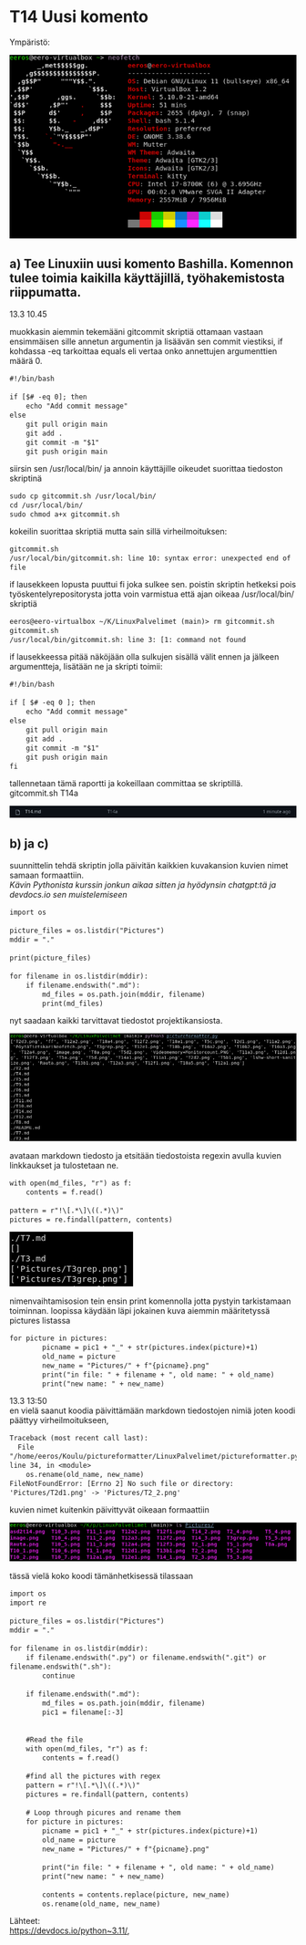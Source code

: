 # T14 Uusi komento

Ympäristö:

![](Pictures/PöytäTietskariNeofetch.png)

## a) Tee Linuxiin uusi komento Bashilla. Komennon tulee toimia kaikilla käyttäjillä, työhakemistosta riippumatta.
13.3 10.45

muokkasin aiemmin tekemääni gitcommit skriptiä ottamaan vastaan ensimmäisen sille annetun argumentin ja lisäävän sen commit viestiksi, if kohdassa -eq tarkoittaa equals eli vertaa onko annettujen argumenttien määrä 0.

	#!/bin/bash
	
	if [$# -eq 0]; then
		echo "Add commit message"
	else
		git pull origin main
		git add .
		git commit -m "$1"
		git push origin main

siirsin sen /usr/local/bin/ ja annoin käyttäjille oikeudet suorittaa tiedoston skriptinä

	sudo cp gitcommit.sh /usr/local/bin/
	cd /usr/local/bin/
	sudo chmod a+x gitcommit.sh

kokeilin suorittaa skriptiä mutta sain sillä virheilmoituksen:

	gitcommit.sh
	/usr/local/bin/gitcommit.sh: line 10: syntax error: unexpected end of file
	
if lausekkeen lopusta puuttui fi joka sulkee sen. 
poistin skriptin hetkeksi pois työskentelyrepositorysta jotta voin varmistua että ajan oikeaa /usr/local/bin/ skriptiä	

	eeros@eero-virtualbox ~/K/LinuxPalvelimet (main)> rm gitcommit.sh
	gitcommit.sh
	/usr/local/bin/gitcommit.sh: line 3: [1: command not found

if lausekkeessa pitää näköjään olla sulkujen sisällä välit ennen ja jälkeen argumentteja, lisätään ne ja skripti toimii:

	#!/bin/bash
	
	if [ $# -eq 0 ]; then
		echo "Add commit message"
	else
		git pull origin main
		git add .
		git commit -m "$1"
		git push origin main
	fi

tallennetaan tämä raportti ja kokeillaan committaa se skriptillä.  
	gitcommit.sh T14a

![](Pictures/T14a1.png)

## b) ja c)
suunnittelin tehdä skriptin jolla päivitän kaikkien kuvakansion kuvien nimet samaan formaattiin.  
*Kävin Pythonista kurssin jonkun aikaa sitten ja hyödynsin chatgpt:tä ja devdocs.io sen muistelemiseen*

	import os
	
	picture_files = os.listdir("Pictures")
	mddir = "."
	
	print(picture_files)
	
	for filename in os.listdir(mddir):
	    if filename.endswith(".md"):
	        md_files = os.path.join(mddir, filename)
	        print(md_files)

nyt saadaan kaikki tarvittavat tiedostot projektikansiosta.

![](Pictures/asdt14.png)

avataan markdown tiedosto ja etsitään tiedostoista regexin avulla kuvien linkkaukset ja tulostetaan ne.

    with open(md_files, "r") as f:
        contents = f.read()

    pattern = r"!\[.*\]\((.*)\)"
    pictures = re.findall(pattern, contents)
	
![](Pictures/asd2T14.png)

nimenvaihtamisosion tein ensin print komennolla jotta pystyin tarkistamaan toiminnan. 
loopissa käydään läpi jokainen kuva aiemmin määritetyssä pictures listassa

	for picture in pictures:
	        picname = pic1 + "_" + str(pictures.index(picture)+1)
	        old_name = picture
	        new_name = "Pictures/" + f"{picname}.png"
	        print("in file: " + filename + ", old name: " + old_name)
	        print("new name: " + new_name)
13.3 13:50	
en vielä saanut koodia päivittämään markdown tiedostojen nimiä joten koodi päättyy virheilmoitukseen,

	Traceback (most recent call last):
	  File "/home/eeros/Koulu/pictureformatter/LinuxPalvelimet/pictureformatter.py", line 34, in <module>
	    os.rename(old_name, new_name)
	FileNotFoundError: [Errno 2] No such file or directory: 'Pictures/T2d1.png' -> 'Pictures/T2_2.png'

kuvien nimet kuitenkin päivittyvät oikeaan formaattiin

![](Pictures/T14_5.png)

tässä vielä koko koodi tämänhetkisessä tilassaan

	import os
	import re
	
	picture_files = os.listdir("Pictures")
	mddir = "."
	
	for filename in os.listdir(mddir):
	    if filename.endswith(".py") or filename.endswith(".git") or filename.endswith(".sh"):
	        continue
	
	    if filename.endswith(".md"):
	        md_files = os.path.join(mddir, filename)
	        pic1 = filename[:-3]
	    
	
	    #Read the file
	    with open(md_files, "r") as f:
	        contents = f.read()
	
	    #find all the pictures with regex
	    pattern = r"!\[.*\]\((.*)\)"
	    pictures = re.findall(pattern, contents)
	
	    # Loop through picures and rename them
	    for picture in pictures:
	        picname = pic1 + "_" + str(pictures.index(picture)+1)
	        old_name = picture
	        new_name = "Pictures/" + f"{picname}.png"
	        
	        print("in file: " + filename + ", old name: " + old_name)
	        print("new name: " + new_name)
	
	        contents = contents.replace(picture, new_name)
	        os.rename(old_name, new_name)

	
Lähteet:  
	https://devdocs.io/python~3.11/,
